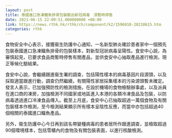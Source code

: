 ```yaml
---
layout: post
title: 泰國進口急凍鱷魚排骨包裝驗出新冠病毒　須暫時停售
date: 2021-06-15 22:09:51.000000000 +08:00
link: https://news.rthk.hk/rthk/ch/component/k2/1596010-20210615.htm
categories: rthk
---
```


食物安全中心表示，接獲衞生防護中心通知，一名新型肺炎確診患者家中一個預先包裝泰國進口急凍鱷魚排骨的包裝樣本，對新型冠狀病毒呈陽性。食安中心說，為審慎起見，已要求食品商暫時停售有關產品，並供食安中心抽取產品進行檢測，現正等候化驗結果。

食安中心說，會繼續跟進衞生署的調查，包括陽性樣本的病毒基因片段源頭，以及採取適當跟進行動，調查仍然繼續，有關陽性家居採集樣本的污染源頭暫未確定。發言人表示，已加強預防性的檢測措施，在設於機場的食物檢驗辦事處，以及派員在進口商的凍房，加強檢測不同國家或地區進入本港的各類冷凍食品及包裝，以防病毒透過進口冷凍食品傳入。截至上月底，食安中心已抽取超過一萬個食物及有關包裝樣本作檢測，至今檢測結果顯示所有樣本呈陰性反應，而當中亦包括超過40個相關的泰國進口鱷魚產品。

另外，衞生防護中心今日再到該名帶變種病毒的患者居所作跟進調查，並檢取超過90個環境樣本，包括雪櫃內的食物及有關包裝表面，以進行核酸檢測。
